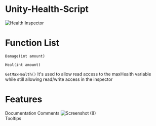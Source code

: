 # Unity-Health-Script
![Health Inspector](https://github.com/user-attachments/assets/a9bbea22-ccdf-4fc2-8076-bb7f94dc24b6)

# Function List
`Damage(int amount)`

`Heal(int amount)`

`GetMaxHealth()`
It's used to allow read access to the maxHealth variable while still allowing read/write access in the inspector

# Features
Documentation Comments
![Screenshot (8)](https://github.com/user-attachments/assets/10d53d93-a514-445c-bc55-5a2ae5af9dca)\
Tooltips
